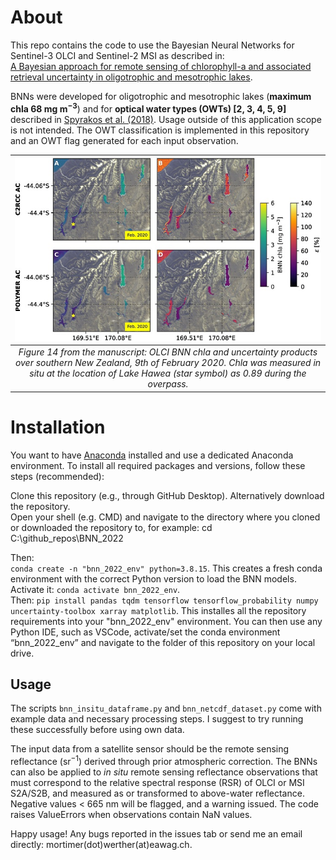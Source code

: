 # About

This repo contains the code to use the Bayesian Neural Networks for Sentinel-3 OLCI and Sentinel-2 MSI as described in:  
[A Bayesian approach for remote sensing of chlorophyll-a and associated retrieval uncertainty in oligotrophic and mesotrophic lakes](https://www.sciencedirect.com/science/article/pii/S0034425722004011).

BNNs were developed for oligotrophic and mesotrophic lakes (**maximum chla 68 $\text{mg m}^{-3}$**) and for **optical water types (OWTs) [2, 3, 4, 5, 9]** described in [Spyrakos et al. (2018)](https://aslopubs.onlinelibrary.wiley.com/doi/full/10.1002/lno.10674). Usage outside of this application scope is not intended. The OWT classification is implemented in this repository and an OWT flag generated for each input observation.

| ![Alt Text](/.repo/figure_14.jpg)| 
|:--:| 
| *Figure 14 from the manuscript: OLCI BNN chla and uncertainty products over southern New Zealand, 9th of February 2020. Chla was measured in situ at the location of Lake Hawea (star symbol) as 0.89 during the overpass.* |

# Installation

You want to have [Anaconda](https://www.anaconda.com/) installed and use a dedicated Anaconda environment. To install all required packages and versions, follow these steps (recommended):

Clone this repository (e.g., through GitHub Desktop). Alternatively download the repository. <br>
Open your shell (e.g. CMD) and navigate to the directory where you cloned or downloaded the repository to, for example: cd C:\github_repos\BNN_2022<br>

Then: <br>
`conda create -n "bnn_2022_env" python=3.8.15`. This creates a fresh conda environment with the correct Python version to load the BNN models.
Activate it: `conda activate bnn_2022_env`. <br>
Then: `pip install pandas tqdm tensorflow tensorflow_probability numpy uncertainty-toolbox xarray matplotlib`.
This installes all the repository requirements into your "bnn_2022_env" environment. 
You can then use any Python IDE, such as VSCode, activate/set the conda environment “bnn_2022_env” and navigate to the folder of this repository on your local drive. 

## Usage

The scripts `bnn_insitu_dataframe.py` and `bnn_netcdf_dataset.py` come with example data and necessary processing steps. I suggest to try running these successfully before using own data.

The input data from a satellite sensor should be the remote sensing reflectance $(\text{sr}^{-1})$ derived through prior atmospheric correction.
The BNNs can also be applied to _in situ_ remote sensing reflectance observations that must correspond to the relative spectral response (RSR) of OLCI or MSI S2A/S2B, and measured as or transformed to above-water reflectance. Negative values < 665 nm will be flagged, and a warning issued. The code raises ValueErrors when observations contain NaN values.

Happy usage!
Any bugs reported in the issues tab or send me an email directly: mortimer(dot)werther(at)eawag.ch.
